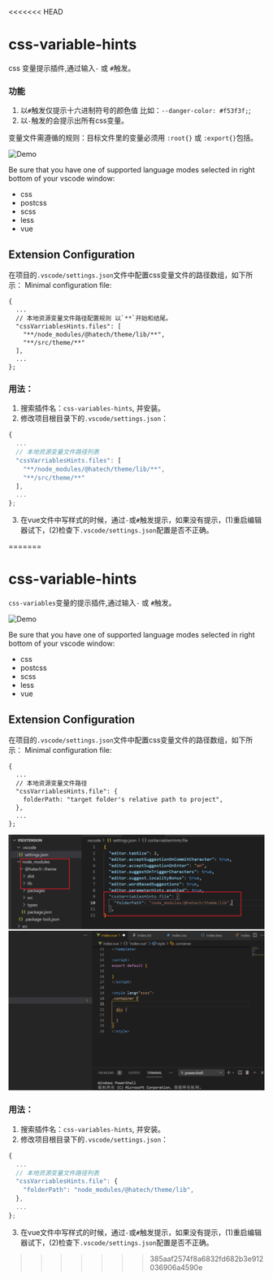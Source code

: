 <<<<<<< HEAD
<!--
 * @Author: wangyunbo
 * @Date: 2021-05-19 23:57:46
 * @LastEditors: wangyunbo
 * @LastEditTime: 2021-05-31 14:01:45
 * @Description: file content
 * @FilePath: \hatech-web-css-hints\README.md
-->

# css-variable-hints

css 变量提示插件,通过输入`-` 或 `#`触发。

### 功能
1. 以`#`触发仅提示十六进制符号的颜色值 比如：`--danger-color: #f53f3f;`;
2. 以`-`触发的会提示出所有css变量。

变量文件需遵循的规则：目标文件里的变量必须用 `:root{}` 或 `:export{}`包括。

![Demo](https://github.com/airbender92/css-variables-hints/blob/master/img/css-variable-hints.gif)

Be sure that you have one of supported language modes selected in right bottom of your vscode window:
* css
* postcss
* scss
* less
* vue


## Extension Configuration

在项目的`.vscode/settings.json`文件中配置css变量文件的路径数组，如下所示：
Minimal configuration file:
```
{
  ...
  // 本地资源变量文件路径配置规则 以`**`开始和结尾。
  "cssVarriablesHints.files": [
    "**/node_modules/@hatech/theme/lib/**",
    "**/src/theme/**"
  ],
  ...
};
```
### 用法：   

1. 搜索插件名：`css-variables-hints`, 并安装。
2. 修改项目根目录下的`.vscode/settings.json`：
```javascript
{
  ...
  // 本地资源变量文件路径列表
  "cssVarriablesHints.files": [
    "**/node_modules/@hatech/theme/lib/**",
    "**/src/theme/**"
  ],
  ...
};
```

3. 在vue文件中写样式的时候，通过`-`或`#`触发提示，如果没有提示，(1)重启编辑器试下，(2)检查下`.vscode/settings.json`配置是否不正确。


=======
<!--
 * @Author: wangyunbo
 * @Date: 2021-05-19 23:57:46
 * @LastEditors: wangyunbo
 * @LastEditTime: 2021-05-31 14:01:45
 * @Description: file content
 * @FilePath: \hatech-web-css-hints\README.md
-->

# css-variable-hints

`css-variables`变量的提示插件,通过输入`-` 或 `#`触发。

![Demo](https://github.com/airbender92/css-variables-hints/blob/master/img/demo.gif)

Be sure that you have one of supported language modes selected in right bottom of your vscode window:
* css
* postcss
* scss
* less
* vue


## Extension Configuration

在项目的`.vscode/settings.json`文件中配置css变量文件的路径数组，如下所示：
Minimal configuration file:
```
{
  ...
  // 本地资源变量文件路径
  "cssVarriablesHints.file": {
    folderPath: "target folder's relative path to project",
  },
  ...
};
```

![config](img/configpath.png) 
![Demo](img/demo.gif) 
### 用法：   

1. 搜索插件名：`css-variables-hints`, 并安装。    
2. 修改项目根目录下的`.vscode/settings.json`：        
```javascript
{
  ...
  // 本地资源变量文件路径列表
  "cssVarriablesHints.file": {
    "folderPath": "node_modules/@hatech/theme/lib",
  },
  ...
};
```

3. 在vue文件中写样式的时候，通过`-`或`#`触发提示，如果没有提示，(1)重启编辑器试下，(2)检查下`.vscode/settings.json`配置是否不正确。


>>>>>>> 385aaf2574f8a6832fd682b3e912036906a4590e
